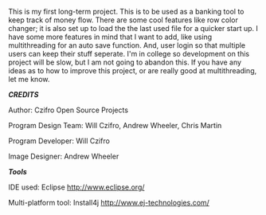 This is my first long-term project. This is to be used as a banking tool to keep track of money flow. There are some cool features like row color changer; it is also set up to load the the last used file for a quicker start up. I have some more features in mind that I want to add, like using multithreading for an auto save function. And, user login so that multiple users can keep their stuff seperate. I'm in college so development on this project will be slow, but I am not going to abandon this. If you have any ideas as to how to improve this project, or are really good at multithreading, let me know.



***CREDITS***

Author: Czifro Open Source Projects

Program Design Team:
			Will Czifro,
			Andrew Wheeler,
			Chris Martin

Program Developer: Will Czifro

Image Designer: Andrew Wheeler

***Tools***

IDE used: Eclipse   http://www.eclipse.org/

Multi-platform tool: Install4j    http://www.ej-technologies.com/

